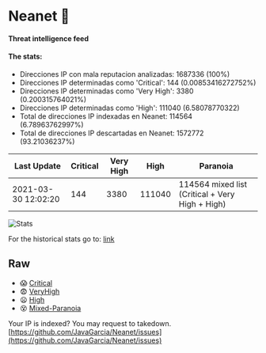 # Neanet :hocho:
#### Threat intelligence feed
#### The stats:

- Direcciones IP con mala reputacion analizadas: 1687336 (100%)
- Direcciones IP determinadas como 'Critical':  144 (0.00853416272752%)
- Direcciones IP determinadas como 'Very High':  3380 (0.200315764021%)
- Direcciones IP determinadas como 'High':  111040 (6.58078770322)
- Total de direcciones IP indexadas en Neanet:  114564 (6.78963762997%)
- Total de direcciones IP descartadas en Neanet:  1572772 (93.21036237%)

| Last Update | Critical | Very High | High | Paranoia |
| --- | --- | --- | --- | --- |
| 2021-03-30 12:02:20 | 144 | 3380 | 111040 | 114564 mixed list (Critical + Very High + High)|

![Stats](https://docs.google.com/spreadsheets/d/e/2PACX-1vSnaNMIXVabIpDJjufMlzH7poXnshF3mgd8Is1g9ytUEzVsP5my4Trn8f-xkoLLQ38xpL3HtmUexLo6/pubchart?oid=501124687&format=image)

For the historical stats go to: [link](/stats.csv)
## Raw
- :scream: [Critical](https://raw.githubusercontent.com/JavaGarcia/Neanet/master/blacklists/neanet_critical.txt)
- :fearful: [VeryHigh](https://raw.githubusercontent.com/JavaGarcia/Neanet/master/blacklists/neanet_veryHigh.txtt)
- :frowning: [High](https://raw.githubusercontent.com/JavaGarcia/Neanet/master/blacklists/neanet_high.txt)
- :dizzy_face: [Mixed-Paranoia](https://raw.githubusercontent.com/JavaGarcia/Neanet/master/blacklists/neanet_all.txt)


Your IP is indexed? You may request to takedown. [https://github.com/JavaGarcia/Neanet/issues](https://github.com/JavaGarcia/Neanet/issues)















































































































































































































































































































































































































































































































































































































































































































































































































































































































































































































































































































































































































































































































































































































































































































































































































































































































































































































































































































































































































































































































































































































































































































































































































































































































































































































































































































































































































































































































































































































































































































































































































































































































































































































































































































































































































































































































































































































































































































































































































































































































































































































































































































































































































































































































































































































































































































































































































































































































































































































































































































































































































































































































































































































































